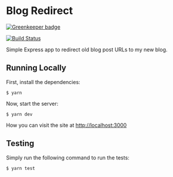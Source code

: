 # Blog Redirect

[![Greenkeeper badge](https://badges.greenkeeper.io/mcansh/blog-redirect.svg)](https://greenkeeper.io/)

[![Build Status](https://travis-ci.org/mcansh/blog-redirect.svg?branch=master)](https://travis-ci.org/mcansh/blog-redirect)

Simple Express app to redirect old blog post URLs to my new blog.

## Running Locally

First, install the dependencies:

    $ yarn

Now, start the server:

    $ yarn dev

How you can visit the site at <http://localhost:3000>

## Testing

Simply run the following command to run the tests:

    $ yarn test
